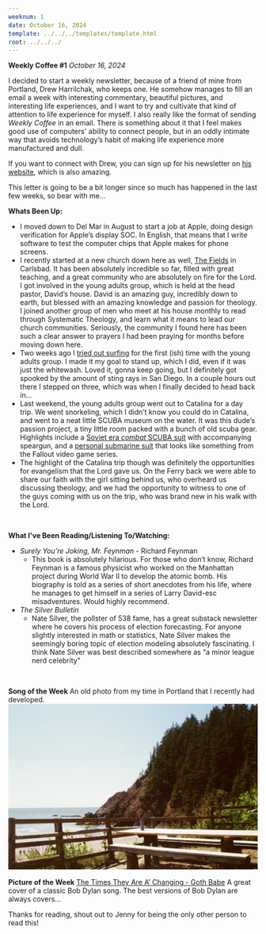 ```yaml
---
weeknum: 1
date: October 16, 2024
template: ../../../templates/template.html
root: ../../../
---
```

<b>Weekly Coffee #1</b>
*October 16, 2024*

I decided to start a weekly newsletter, because of a friend of mine from Portland, Drew Harrilchak, who keeps one. He somehow manages to fill an email a week with interesting commentary, beautiful pictures, and interesting life experiences, and I want to try and cultivate that kind of attention to life experience for myself. I also really like the format of sending *Weekly Coffee* in an email. There is something about it that I feel makes good use of computers' ability to connect people, but in an oddly intimate way that avoids technology’s habit of making life experience more manufactured and dull.

If you want to connect with Drew, you can sign up for his newsletter on [his website](https://www.drewsellsout.com/), which is also amazing.

This letter is going to be a bit longer since so much has happened in the last few weeks, so bear with me…
<br>

**Whats Been Up:**

- I moved down to Del Mar in August to start a job at Apple, doing design verification for Apple’s display SOC. In English, that means that I write software to test the computer chips that Apple makes for phone screens.
- I recently started at a new church down here as well, [The Fields](https://thefieldschurch.org/) in Carlsbad. It has been absolutely incredible so far, filled with great teaching, and a great community who are absolutely on fire for the Lord. I got involved in the young adults group, which is held at the head pastor, David’s house. David is an amazing guy, incredibly down to earth, but blessed with an amazing knowledge and passion for theology. I joined another group of men who meet at his house monthly to read through Systematic Theology, and learn what it means to lead our church communities. Seriously, the community I found here has been such a clear answer to prayers I had been praying for months before moving down here.
- Two weeks ago I [tried out surfing](../../../assets/images/wk1_surfing.jpeg) for the first (ish) time with the young adults group. I made it my goal to stand up, which I did, even if it was just the whitewash. Loved it, gonna keep going, but I definitely got spooked by the amount of sting rays in San Diego. In a couple hours out there I stepped on three, which was when I finally decided to head back in…
- Last weekend, the young adults group went out to Catalina for a day trip. We went snorkeling, which I didn’t know you could do in Catalina, and went to a neat little SCUBA museum on the water. It was this dude’s passion project, a tiny little room packed with a bunch of old scuba gear. Highlights include a [Soviet era *combat* SCUBA suit](../../../assets/images/wk1_scuba2.jpeg) with accompanying speargun, and a [personal submarine suit](../../../assets/images/wk1_scuba1.jpeg) that looks like something from the Fallout video game series.
- The highlight of the Catalina trip though was definitely the opportunities for evangelism that the Lord gave us. On the Ferry back we were able to share our faith with the girl sitting behind us, who overheard us discussing theology, and we had the opportunity to witness to one of the guys coming with us on the trip, who was brand new in his walk with the Lord.
<br>

**What I've Been Reading/Listening To/Watching:**

- *Surely You’re Joking, Mr. Feynman* - Richard Feynman
    - This book is absolutely hilarious. For those who don’t know, Richard Feynman is a famous physicist who worked on the Manhattan project during World War II to develop the atomic bomb. His biography is told as a series of short anecdotes from his life, where he manages to get himself in a series of Larry David-esc misadventures. Would highly recommend.
- *The Silver Bulletin*
    - Nate Silver, the pollster of 538 fame, has a great substack newsletter where he covers his process of election forecasting. For anyone slightly interested in math or statistics, Nate Silver makes the seemingly boring topic of election modeling absolutely fascinating. I think Nate Silver was best described somewhere as “a minor league nerd celebrity"
<br>

**Song of the Week**
An old photo from my time in Portland that I recently had developed.
![Oregon](../../../assets/images/wk1_oregon.jpeg)
<br>

**Picture of the Week**
[The Times They Are A’ Changing - Goth Babe](https://open.spotify.com/track/4fYeRpiNyejUfkgskbhqmz?si=5d51c7605e304e81)
A great cover of a classic Bob Dylan song. The best versions of Bob Dylan are always covers…

Thanks for reading, shout out to Jenny for being the only other person to read this!